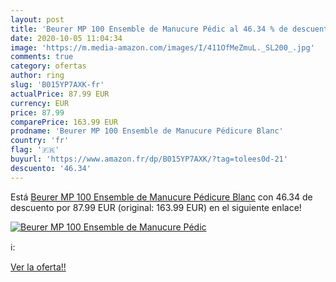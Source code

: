 ```yaml
---
layout: post
title: 'Beurer MP 100 Ensemble de Manucure Pédic al 46.34 % de descuento'
date: 2020-10-05 11:04:34
image: 'https://m.media-amazon.com/images/I/411OfMeZmuL._SL200_.jpg'
comments: true
category: ofertas
author: ring
slug: 'B015YP7AXK-fr'
actualPrice: 87.99 EUR
currency: EUR
price: 87.99
comparePrice: 163.99 EUR
prodname: 'Beurer MP 100 Ensemble de Manucure Pédicure Blanc'
country: 'fr'
flag: '🇫🇷'
buyurl: 'https://www.amazon.fr/dp/B015YP7AXK/?tag=tolees0d-21'
descuento: '46.34'
---
```


Está [Beurer MP 100 Ensemble de Manucure Pédicure Blanc](https://www.amazon.fr/dp/B015YP7AXK/?tag=tolees0d-21) con 46.34 de descuento por 87.99 EUR (original: 163.99 EUR) en el siguiente enlace!

[![Beurer MP 100 Ensemble de Manucure Pédic](https://m.media-amazon.com/images/I/411OfMeZmuL._SL200_.jpg)](https://www.amazon.fr/dp/B015YP7AXK/?tag=tolees0d-21)

ℹ️:


[Ver la oferta!!](https://www.amazon.fr/dp/B015YP7AXK/?tag=tolees0d-21)
